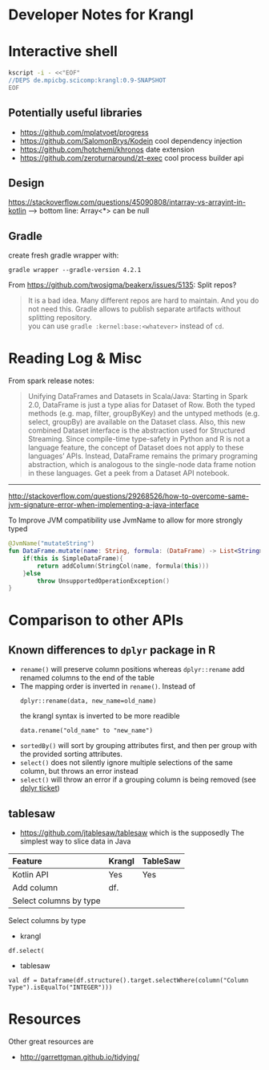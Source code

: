 # Developer Notes for Krangl



# Interactive shell
```bash
kscript -i - <<"EOF"
//DEPS de.mpicbg.scicomp:krangl:0.9-SNAPSHOT
EOF
```

## Potentially useful libraries

* https://github.com/mplatvoet/progress
* https://github.com/SalomonBrys/Kodein cool dependency injection
* https://github.com/hotchemi/khronos date extension
* https://github.com/zeroturnaround/zt-exec cool process builder api


## Design

https://stackoverflow.com/questions/45090808/intarray-vs-arrayint-in-kotlin --> bottom line: Array<*> can be null


## Gradle

create fresh gradle wrapper with:

`gradle wrapper --gradle-version 4.2.1`

From https://github.com/twosigma/beakerx/issues/5135: Split repos?
> It is a bad idea. Many different repos are hard to maintain. And you do not need this. Gradle allows to publish separate artifacts without splitting repository.  
you can use `gradle :kernel:base:<whatever>` instead of `cd`.




# Reading Log & Misc


From spark release notes:
> Unifying DataFrames and Datasets in Scala/Java: Starting in Spark 2.0, DataFrame is just a type alias for Dataset of Row. Both the typed methods (e.g. map, filter, groupByKey) and the untyped methods (e.g. select, groupBy) are available on the Dataset class. Also, this new combined Dataset interface is the abstraction used for Structured Streaming. Since compile-time type-safety in Python and R is not a language feature, the concept of Dataset does not apply to these languages’ APIs. Instead, DataFrame remains the primary programing abstraction, which is analogous to the single-node data frame notion in these languages. Get a peek from a Dataset API notebook.

---

http://stackoverflow.com/questions/29268526/how-to-overcome-same-jvm-signature-error-when-implementing-a-java-interface

To Improve JVM compatibility use JvmName to allow for more strongly typed

```kotlin
@JvmName("mutateString")
fun DataFrame.mutate(name: String, formula: (DataFrame) -> List<String>): DataFrame {
    if(this is SimpleDataFrame){
        return addColumn(StringCol(name, formula(this)))
    }else
        throw UnsupportedOperationException()
}

```



# Comparison to other APIs


## Known differences to `dplyr` package in R

* `rename()` will preserve column positions whereas `dplyr::rename` add renamed columns to the end of the table
* The mapping order is inverted in `rename()`. Instead of
   ```
   dplyr::rename(data, new_name=old_name)
   ```
   the krangl syntax is inverted to be more readible
   ```
   data.rename("old_name" to "new_name")
   ```
* `sortedBy()` will sort by grouping attributes first, and then per group with the provided sorting attributes.
* `select()` does not silently ignore multiple selections of the same column, but throws an error instead
* `select()` will throw an error if a grouping column is being removed (see [dplyr ticket](https://github.com/hadley/dplyr/issues/1869))



## tablesaw

* https://github.com/jtablesaw/tablesaw which is the supposedly The simplest way to slice data in Java

| Feature                | Krangl | TableSaw |
|:-----------------------|:-------|:---------|
| Kotlin API             | Yes    | Yes      |
| Add column             | df.    |          |
| Select columns by type |        |          |



Select columns by type
* krangl
```
df.select( 
```

* tablesaw
```
val df = Dataframe(df.structure().target.selectWhere(column("Column Type").isEqualTo("INTEGER")))
```


# Resources

Other great resources are

* http://garrettgman.github.io/tidying/
